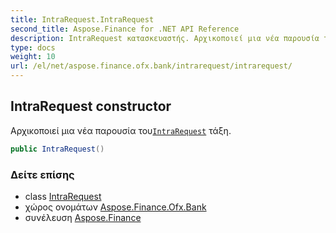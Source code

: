 ```yaml
---
title: IntraRequest.IntraRequest
second_title: Aspose.Finance for .NET API Reference
description: IntraRequest κατασκευαστής. Αρχικοποιεί μια νέα παρουσία τουIntraRequest τάξη.
type: docs
weight: 10
url: /el/net/aspose.finance.ofx.bank/intrarequest/intrarequest/
---
```

## IntraRequest constructor

Αρχικοποιεί μια νέα παρουσία του[`IntraRequest`](../) τάξη.

```csharp
public IntraRequest()
```

### Δείτε επίσης

* class [IntraRequest](../)
* χώρος ονομάτων [Aspose.Finance.Ofx.Bank](../../intrarequest/)
* συνέλευση [Aspose.Finance](../../../)


